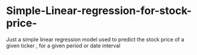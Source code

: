 # Simple-Linear-regression-for-stock-price-
Just a simple linear regression model used to predict the stock price of a given ticker , for a given period or date interval
